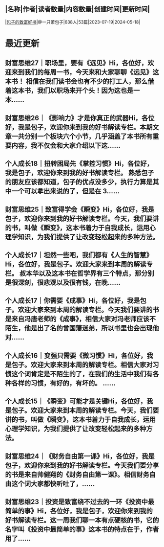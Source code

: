 |名称|作者|读者数量|内容数量|创建时间|更新时间|
---
|[包子的致富好书](https://xiaobot.net/p/xiaobaozi?refer=0b133df9-27dc-423b-8101-639049001c13)|@一只萧包子|638人|53篇|2023-07-19|2024-05-18|

# 最近更新
## 财富思维27｜职场里，要有《远见》Hi，各位好，欢迎来到我们的每周一书，今天来和大家聊聊《远见》这本书！ 相信在我们读书会也有不少的打工人，那么借着这本书，我们以职场来开个头！因为这也是一本......
## 财富思维26｜《影响力》才是你真正的武器Hi，各位好，我是包子，欢迎你来到我的好书解读专栏。本期文章一共分别一个板块六个小节，几乎涵盖了本书所有重要内容，我不仅会和大家介绍以下这......
## 个人成长18｜扭转困局先《掌控习惯》Hi，各位好，我是包子，欢迎你来到我的好书解读专栏。  熟悉包子的朋友应该都知道，包子的优点没多少，执行力算是其中一个可以拿出来说的了，但是在 3......
## 财富思维25｜致富得学会《瞬变》Hi，各位好，我是包子，欢迎你来到我的好书解读专栏。今天，我们要讲的书，叫做《瞬变》，这本书着力于自我成长，运用心理学知识，为我们提供了让改变轻松起来的多种方法。
## 个人成长17｜坦然一些吧，我们都有《人生的智慧》Hi，各位好，我是包子。欢迎大家来到本周的解读专栏。 叔本华以及这本书在哲学界有三个特点，那分别是很深刻，很悲观以及很有钱，在晚......
## 个人成长17｜你需要《成事》Hi，各位好，我是包子。欢迎大家来到本周的解读专栏。今天我们要讲的书是来自冯唐老师的《成事》，相信大家对冯老师应该不陌生，他是出了名的曾国藩迷弟，所以书里也会出现他对......
## 个人成长16｜变强只需要《微习惯》Hi，各位好，我是包子。欢迎大家来到本周的解读专栏。相信大家对习惯这个词肯定是不陌生的了，在我们的生活中我们有各种各样的习惯，有好的，有坏的。 ......
## 个人成长15｜《瞬变》可能才是关键Hi，各位好，我是包子。欢迎大家来到本周的解读专栏。今天，我们要讲的书，叫做《瞬变》，这本书着力于自我成长，运用心理学知识，为我们提供了让改变轻松起来的多种方法。
## 财富思维24｜《财务自由第一课》Hi，各位好，我是包子，欢迎你来到我的好书解读专栏。今天我们要分享的书是来自帅健翔的《财务自由第一课》。相信财务自由这个词大家都快听吐了，......
## 财富思维23｜投资是致富绕不过去的一环《投资中最简单的事》Hi，各位好，我是包子，欢迎你来到我的好书解读专栏。这一周我们聊一本有点硬核的书，它的名字叫《投资中最简单的事》这本书的特点在于，作者用了......


